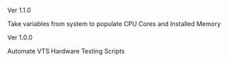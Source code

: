 Ver 1.1.0

Take variables from system to populate CPU Cores and Installed Memory


Ver 1.0.0

Automate VTS Hardware Testing Scripts
